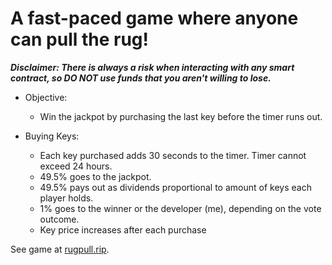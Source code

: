 # A fast-paced game where anyone can pull the rug!

***Disclaimer: There is always a risk when interacting with any smart contract, so DO NOT use funds that you aren't willing to lose.*** 

- Objective:
    - Win the jackpot by purchasing the last key before the timer runs out.

- Buying Keys:
    - Each key purchased adds 30 seconds to the timer. Timer cannot exceed 24 hours.
    - 49.5% goes to the jackpot.
    - 49.5% pays out as dividends proportional to amount of keys each player holds.
    - 1% goes to the winner or the developer (me), depending on the vote outcome.
    - Key price increases after each purchase



See game at [rugpull.rip](https://rugpull.rip).